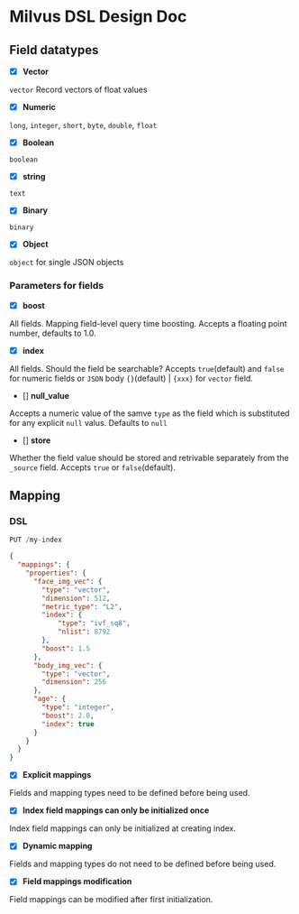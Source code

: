 # Milvus DSL Design Doc

## Field datatypes

- [x] **Vector**

`vector` Record vectors of float values

- [x] **Numeric**

`long`, `integer`, `short`, `byte`, `double`, `float`

- [x] **Boolean**

`boolean`

- [x] **string**

`text`

- [x] **Binary**

`binary`

- [x] **Object**

`object` for single JSON objects

### Parameters for fields

- [x] **boost**

All fields. Mapping field-level query time boosting. Accepts a floating point number, defaults to 1.0.

- [x] **index**

All fields. Should the field be searchable? Accepts `true`(default) and `false` for numeric fields or `JSON` body `{}`(default) | `{xxx}` for `vector` field.

- [] **null_value**

Accepts a numeric value of the samve `type` as the field which is substituted for any explicit `null` valus. Defaults to `null`

- [] **store**

Whether the field value should be stored and retrivable separately from the `_source` field. Accepts `true` or `false`(default).

## Mapping

### DSL
```js
PUT /my-index
```
```json
{
  "mappings": {
    "properties": {
      "face_img_vec": {
        "type": "vector",
        "dimension": 512,
        "metric_type": "L2",
        "index": {
            "type": "ivf_sq8",
            "nlist": 8792
        },
        "boost": 1.5
      },
      "body_img_vec": {
        "type": "vector",
        "dimension": 256
      },
      "age": {
        "type": "integer",
        "boost": 2.0,
        "index": true
      }
    }
  }
}
```
- [x] **Explicit mappings**

Fields and mapping types need to be defined before being used.

- [x] **Index field mappings can only be initialized once**

Index field mappings can only be initialized at creating index.

- [x] **Dynamic mapping**

Fields and mapping types do not need to be defined before being used.

- [x] **Field mappings modification**

Field mappings can be modified after first initialization.
